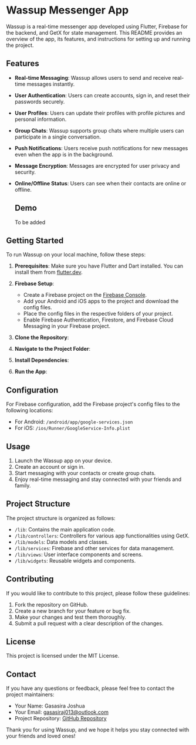 # Wassup Messenger App

Wassup is a real-time messenger app developed using Flutter, Firebase for the backend, and GetX for state management. This README provides an overview of the app, its features, and instructions for setting up and running the project.

## Features

- **Real-time Messaging**: Wassup allows users to send and receive real-time messages instantly.
- **User Authentication**: Users can create accounts, sign in, and reset their passwords securely.
- **User Profiles**: Users can update their profiles with profile pictures and personal information.
- **Group Chats**: Wassup supports group chats where multiple users can participate in a single conversation.
- **Push Notifications**: Users receive push notifications for new messages even when the app is in the background.
- **Message Encryption**: Messages are encrypted for user privacy and security.
- **Online/Offline Status**: Users can see when their contacts are online or offline.

  ## Demo
  To be added

## Getting Started

To run Wassup on your local machine, follow these steps:

1. **Prerequisites**: Make sure you have Flutter and Dart installed. You can install them from [flutter.dev](https://flutter.dev/docs/get-started/install).

2. **Firebase Setup**:
   - Create a Firebase project on the [Firebase Console](https://console.firebase.google.com/).
   - Add your Android and iOS apps to the project and download the config files.
   - Place the config files in the respective folders of your project.
   - Enable Firebase Authentication, Firestore, and Firebase Cloud Messaging in your Firebase project.
   
3. **Clone the Repository**:


4. **Navigate to the Project Folder**:


5. **Install Dependencies**:


6. **Run the App**:


## Configuration

For Firebase configuration, add the Firebase project's config files to the following locations:

- For Android: `/android/app/google-services.json`
- For iOS: `/ios/Runner/GoogleService-Info.plist`

## Usage

1. Launch the Wassup app on your device.
2. Create an account or sign in.
3. Start messaging with your contacts or create group chats.
4. Enjoy real-time messaging and stay connected with your friends and family.

## Project Structure

The project structure is organized as follows:

- `/lib`: Contains the main application code.
- `/lib/controllers`: Controllers for various app functionalities using GetX.
- `/lib/models`: Data models and classes.
- `/lib/services`: Firebase and other services for data management.
- `/lib/views`: User interface components and screens.
- `/lib/widgets`: Reusable widgets and components.

## Contributing

If you would like to contribute to this project, please follow these guidelines:

1. Fork the repository on GitHub.
2. Create a new branch for your feature or bug fix.
3. Make your changes and test them thoroughly.
4. Submit a pull request with a clear description of the changes.

## License

This project is licensed under the MIT License.

## Contact

If you have any questions or feedback, please feel free to contact the project maintainers:

- Your Name: Gasasira Joshua
- Your Email: gasasiraj013@outlook.com
- Project Repository: [GitHub Repository](https://github.com/Ghasasira/wassup-messenger)

Thank you for using Wassup, and we hope it helps you stay connected with your friends and loved ones!
